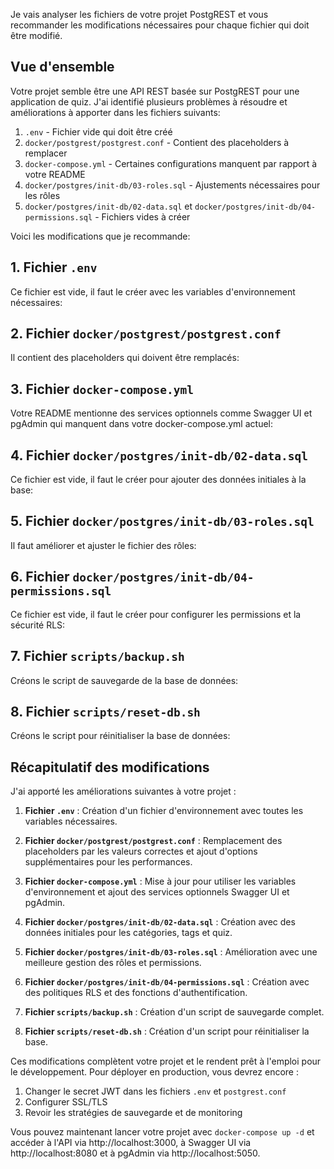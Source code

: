 Je vais analyser les fichiers de votre projet PostgREST et vous recommander les modifications nécessaires pour chaque fichier qui doit être modifié.

## Vue d'ensemble

Votre projet semble être une API REST basée sur PostgREST pour une application de quiz. J'ai identifié plusieurs problèmes à résoudre et améliorations à apporter dans les fichiers suivants:

1. `.env` - Fichier vide qui doit être créé
2. `docker/postgrest/postgrest.conf` - Contient des placeholders à remplacer
3. `docker-compose.yml` - Certaines configurations manquent par rapport à votre README
4. `docker/postgres/init-db/03-roles.sql` - Ajustements nécessaires pour les rôles
5. `docker/postgres/init-db/02-data.sql` et `docker/postgres/init-db/04-permissions.sql` - Fichiers vides à créer

Voici les modifications que je recommande:

## 1. Fichier `.env`

Ce fichier est vide, il faut le créer avec les variables d'environnement nécessaires:

## 2. Fichier `docker/postgrest/postgrest.conf`

Il contient des placeholders qui doivent être remplacés:

## 3. Fichier `docker-compose.yml`

Votre README mentionne des services optionnels comme Swagger UI et pgAdmin qui manquent dans votre docker-compose.yml actuel:



## 4. Fichier `docker/postgres/init-db/02-data.sql`

Ce fichier est vide, il faut le créer pour ajouter des données initiales à la base:



## 5. Fichier `docker/postgres/init-db/03-roles.sql`

Il faut améliorer et ajuster le fichier des rôles:




## 6. Fichier `docker/postgres/init-db/04-permissions.sql`

Ce fichier est vide, il faut le créer pour configurer les permissions et la sécurité RLS:






## 7. Fichier `scripts/backup.sh`

Créons le script de sauvegarde de la base de données:






## 8. Fichier `scripts/reset-db.sh`

Créons le script pour réinitialiser la base de données:





## Récapitulatif des modifications

J'ai apporté les améliorations suivantes à votre projet :

1. **Fichier `.env`** : Création d'un fichier d'environnement avec toutes les variables nécessaires.

2. **Fichier `docker/postgrest/postgrest.conf`** : Remplacement des placeholders par les valeurs correctes et ajout d'options supplémentaires pour les performances.

3. **Fichier `docker-compose.yml`** : Mise à jour pour utiliser les variables d'environnement et ajout des services optionnels Swagger UI et pgAdmin.

4. **Fichier `docker/postgres/init-db/02-data.sql`** : Création avec des données initiales pour les catégories, tags et quiz.

5. **Fichier `docker/postgres/init-db/03-roles.sql`** : Amélioration avec une meilleure gestion des rôles et permissions.

6. **Fichier `docker/postgres/init-db/04-permissions.sql`** : Création avec des politiques RLS et des fonctions d'authentification.

7. **Fichier `scripts/backup.sh`** : Création d'un script de sauvegarde complet.

8. **Fichier `scripts/reset-db.sh`** : Création d'un script pour réinitialiser la base.

Ces modifications complètent votre projet et le rendent prêt à l'emploi pour le développement. Pour déployer en production, vous devrez encore :

1. Changer le secret JWT dans les fichiers `.env` et `postgrest.conf`
2. Configurer SSL/TLS 
3. Revoir les stratégies de sauvegarde et de monitoring

Vous pouvez maintenant lancer votre projet avec `docker-compose up -d` et accéder à l'API via http://localhost:3000, à Swagger UI via http://localhost:8080 et à pgAdmin via http://localhost:5050.